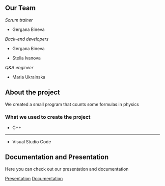 ## Our Team

<i> Scrum trainer </i> 

- Gergana Bineva

<i> Back-end developers </i>

- Gergana Bineva

- Stella Ivanova

<i> Q&A engineer </i>

- Maria Ukrainska

## About the project

We created a small program that counts some formulas in physics

### What we used to create the project

* C++
---
* Visual Studio Code

## Documentation and Presentation

Here you can check out our presentation and documentation

[Presentation](https://codingburgas-my.sharepoint.com/:p:/g/personal/mdukrainska20_codingburgas_bg/ERi-WxfwvSBIiBJ_3Rqj5hAB9xqlNElJOIxwtdyC-gDudw?e=XSsHVm)
[Documentation](https://codingburgas-my.sharepoint.com/:w:/g/personal/mdukrainska20_codingburgas_bg/ERQ85ianacxEuWx67xv9vxIBsnQtTzyffu_qkmTe1zh0Rg?e=ClDJup) 
